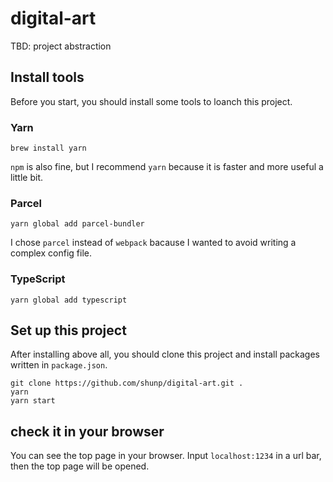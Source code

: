 # digital-art

TBD: project abstraction

## Install tools

Before you start, you should install some tools to loanch this project.

### Yarn

```
brew install yarn
```

`npm` is also fine, but I recommend `yarn` because it is faster and more useful a little bit.

### Parcel

```
yarn global add parcel-bundler
```

I chose `parcel` instead of `webpack` bacause I wanted to avoid writing a complex config file.

### TypeScript

```
yarn global add typescript
```

## Set up this project

After installing above all, you should clone this project and install packages written in `package.json`.

```
git clone https://github.com/shunp/digital-art.git .
yarn
yarn start
```

## check it in your browser

You can see the top page in your browser.
Input `localhost:1234` in a url bar, then the top page will be opened.
